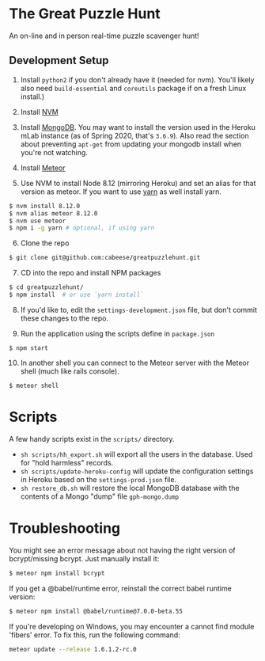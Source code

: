 # The Great Puzzle Hunt
An on-line and in person real-time puzzle scavenger hunt!

## Development Setup

1. Install `python2` if you don't already have it (needed for nvm). You'll likely also need `build-essential` and `coreutils` package if on a fresh Linux install.)

2. Install [NVM](https://github.com/creationix/nvm)

3. Install [MongoDB](https://docs.mongodb.com/manual/administration/install-community/). You may want to install the version used in the Heroku mLab instance (as of Spring 2020, that's `3.6.9`). Also read the section about preventing `apt-get` from updating your mongodb install when you're not watching.

4. Install [Meteor](https://www.meteor.com/install)

5. Use NVM to install Node 8.12 (mirroring Heroku) and set an alias for that version as meteor.  If you want to use [yarn](https://code.facebook.com/posts/1840075619545360) as well install yarn.

  ```bash
  $ nvm install 8.12.0
  $ nvm alias meteor 8.12.0
  $ nvm use meteor
  $ npm i -g yarn # optional, if using yarn
  ```
6. Clone the repo

  ```bash
  $ git clone git@github.com:cabeese/greatpuzzlehunt.git
  ```
7. CD into the repo and install NPM packages

  ```bash
  $ cd greatpuzzlehunt/
  $ npm install  # or use `yarn install`
  ```
8. If you'd like to, edit the `settings-development.json` file, but don't commit these changes to the repo.

9. Run the application using the scripts define in `package.json`

  ```
  $ npm start
  ```

10. In another shell you can connect to the Meteor server with the Meteor shell (much like rails console).
  ```
  $ meteor shell
  ```

# Scripts

A few handy scripts exist in the `scripts/` directory.

* `sh scripts/hh_export.sh` will export all the users in the database. Used for "hold harmless" records.
* `sh scripts/update-heroku-config` will update the configuration settings in Heroku based on the `settings-prod.json` file.
* `sh restore_db.sh` will restore the local MongoDB database with the contents of a Mongo "dump" file `gph-mongo.dump`

# Troubleshooting

You might see an error message about not having the right version of bcrypt/missing bcrypt. Just manually install it:

```bash
$ meteor npm install bcrypt
```

If you get a @babel/runtime error, reinstall the correct babel runtime version:

```bash
$ meteor npm install @babel/runtime@7.0.0-beta.55
```

If you're developing on Windows, you may encounter a cannot find  module 'fibers' error. To fix this, run the following command:

```bash
meteor update --release 1.6.1.2-rc.0
```
